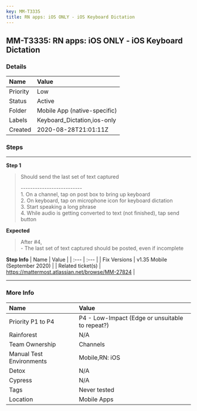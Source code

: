 ```yaml
---
key: MM-T3335
title: RN apps: iOS ONLY - iOS Keyboard Dictation
---
```


## MM-T3335: RN apps: iOS ONLY - iOS Keyboard Dictation

### Details

| Name     | Value                        |
| :------- | :--------------------------- |
| Priority | Low                          |
| Status   | Active                       |
| Folder   | Mobile App (native-specific) |
| Labels   | Keyboard_Dictation,ios-only  |
| Created  | 2020-08-28T21:01:11Z         |

### Steps

<hr/>

**Step 1**

> <article><p data-pm-slice="1 1 []">Should send the last set of text captured</p>--------------------------<br>1. On a channel, tap on post box to bring up keyboard<br>2. On keyboard, tap on microphone icon for keyboard dictation<br>3. Start speaking a long phrase<br>4. While audio is getting converted to text (not finished), tap send button</article>

**Expected**

> <article>After #4,<br>- The last set of text captured should be posted, even if incomplete</article>

**Step Info**
| Name | Value |
| :--- | :--- |
| Fix Versions | v1.35 Mobile (September 2020) |
| Related ticket(s) | <a href="https://mattermost.atlassian.net/browse/MM-27824">https://mattermost.atlassian.net/browse/MM-27824</a> |

<hr/>

### More Info

| Name                     | Value                                           |
| :----------------------- | :---------------------------------------------- |
| Priority P1 to P4        | P4 - Low-Impact (Edge or unsuitable to repeat?) |
| Rainforest               | N/A                                             |
| Team Ownership           | Channels                                        |
| Manual Test Environments | Mobile,RN: iOS                                  |
| Detox                    | N/A                                             |
| Cypress                  | N/A                                             |
| Tags                     | Never tested                                    |
| Location                 | Mobile Apps                                     |
